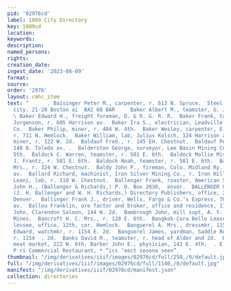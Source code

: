 ```yaml
---
pid: '02976cd'
label: 1889 City Directory
key: 1889cd
location: 
keywords: 
description: 
named_persons: 
rights: 
creation_date: 
ingest_date: '2023-08-09'
format: 
source: 
order: '2976'
layout: cmhc_item
text: "      . Baisinger Peter M., carpenter, r. 613 N. Spruce.  Steel & Van Valkenburgttine:coscin
  city. 21-28 Boston ai  BAI 68 BAR     Baker Albert M., teamster, G. J. Schlosser.
  \ Baker Edward H., freight foreman, D. & R. G. R. R.  Baker Frank, tailor, J. L.
  Jorgenson, r. 605 Harrison av.  Baker Ira S., electrician, Leadville Electric Light
  Co.  Baker Philip, miner, r. 404 W. 4th.  Baker Wesley, carpenter, E. Robitaille,
  r. 711 N. Hemlock.  Baker William, lab, Julius Kolsch, 124 Harrison ay.  Baleo Fred.,
  miner, r. 122 W. 2d.  Baldauf Fred., r. 145 EH. Chestnut.  Baldauf Peter, r. rear
  148 8. Toledo av. .  Balderston George, surveyor, Lee Basin Mining Co., r. 221 W.
  5th.  Baldock C. Warren, teamster, r. 501 E. 6th.  Baldock Mollie Miss, clk., M.
  J. Frantz, r. 501 E. 6th.  Baldock Noah, teamster, r. 501 E. 6th.  Baldwin Lizzie
  Mrs., r. 324 W. Chestnut.  Baldy John P., fireman, Colo. Midland Ry., r. 303 Harrison
  av.  Ballard Richard, machinist, Iron Silver Mining Co., r. Iron Hill.  Ballasti
  Leoni, lab, r. 110 W. Chestnut.  Ballenger Frank, roaster, American Smelter.  Ballenger
  John H., (Ballenger & Richards,) P. O. Box 2030,  enver.  BALLENGER & RICHARDS,
  (J. H. Ballenger and W. H. Richards,) Directory Publishers, office, 29 Good Blk,
  Denver.  Ballinger Frank J., driver, Wells, Fargo & Co.’s Express, 707 Harrison
  av.  Ballou Franklin, ore factor and broker, office and residence, 115 W. 5th.  Baltuff
  John, Clarendon Saloon, 144 W. 2d.  Bambrough John, mill supt, A. Y. and Minnie
  Mines.  Bancroft H. C. Mrs., r. 128 E. 6th.  Bangkok-Cora Belle Lease, John Harvey,
  lessee, office, 12th, cor. Hemlock.  Banguerel A. Mrs., dressmkr, 1154 E. 2d.  Banguerel
  Edward, watchmkr, r. 1154 E. 2d.  Banguerel James, yardman, Saddle Rock Restaurant,
  r. 1154  . 2d.  Banks David M., teamster, r. head of Alder and 2d.  Bannon Luke,
  meat market, 222 W. 6th. Barber John E., physician, 142 E. 4th.  . E. E. HAYHURST,
  P ri Commercial Restaurant, * “ics ‘eect seoona seen”    "
thumbnail: "/img/derivatives/iiif/images/02976cd/full/250,/0/default.jpg"
full: "/img/derivatives/iiif/images/02976cd/full/1140,/0/default.jpg"
manifest: "/img/derivatives/iiif/02976cd/manifest.json"
collection: directories
---
```

